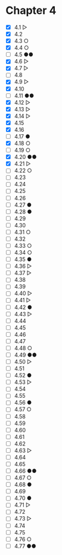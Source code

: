 # Chapter 4

- [x] 4.1 ▷
- [x] 4.2
- [x] 4.3 ○
- [x] 4.4 ○
- [ ] 4.5 ●●
- [x] 4.6 ▷
- [x] 4.7 ▷
- [ ] 4.8
- [x] 4.9 ▷
- [x] 4.10
- [ ] 4.11 ●●
- [x] 4.12 ▷
- [x] 4.13 ▷
- [x] 4.14 ▷
- [x] 4.15
- [x] 4.16
- [ ] 4.17 ●
- [x] 4.18 ○
- [ ] 4.19 ○
- [x] 4.20 ●●
- [x] 4.21 ▷
- [ ] 4.22 ○
- [ ] 4.23
- [ ] 4.24
- [ ] 4.25
- [ ] 4.26
- [ ] 4.27 ●
- [ ] 4.28 ●
- [ ] 4.29
- [ ] 4.30
- [ ] 4.31 ○
- [ ] 4.32
- [ ] 4.33 ○
- [ ] 4.34 ○
- [ ] 4.35 ●
- [ ] 4.36 ▷
- [ ] 4.37 ▷
- [ ] 4.38
- [ ] 4.39
- [ ] 4.40 ▷
- [ ] 4.41 ▷
- [ ] 4.42 ●
- [ ] 4.43 ▷
- [ ] 4.44
- [ ] 4.45
- [ ] 4.46
- [ ] 4.47
- [ ] 4.48 ○
- [ ] 4.49 ●●
- [ ] 4.50 ▷
- [ ] 4.51
- [ ] 4.52 ●
- [ ] 4.53 ▷
- [ ] 4.54
- [ ] 4.55
- [ ] 4.56 ●
- [ ] 4.57 ○
- [ ] 4.58
- [ ] 4.59
- [ ] 4.60
- [ ] 4.61
- [ ] 4.62
- [ ] 4.63 ▷
- [ ] 4.64
- [ ] 4.65
- [ ] 4.66 ●●
- [ ] 4.67 ○
- [ ] 4.68 ●
- [ ] 4.69
- [ ] 4.70 ●
- [ ] 4.71 ▷
- [ ] 4.72
- [ ] 4.73 ▷
- [ ] 4.74
- [ ] 4.75
- [ ] 4.76 ○
- [ ] 4.77 ●●
